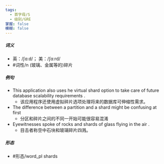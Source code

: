 ```yaml
---
tags:
  - 首字母/S
  - 级别/GRE
掌握: false
模糊: false
---
```

##### 词义
- 英：/ʃɑːd/； 美：/ʃɑːrd/
- #词性/n  (玻璃、金属等的)碎片
##### 例句
- This application also uses he virtual shard option to take care of future database scalability requirements .
	- 该应用程序还使用虚拟碎片选项处理将来的数据库可伸缩性需求。
- The difference between a partition and a shard might be confusing at first
	- 分区和碎片之间的不同一开始可能很容易混淆
- Eyewitnesses spoke of rocks and shards of glass flying in the air .
	- 目击者称空中石块和玻璃碎片四溅。
##### 形态
- #形态/word_pl shards
